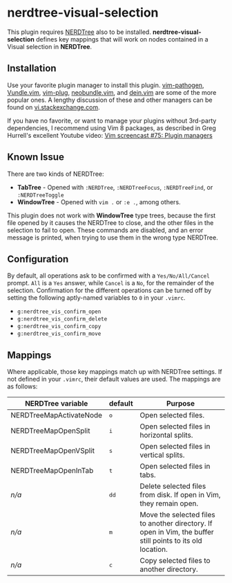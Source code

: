# nerdtree-visual-selection
This plugin requires [NERDTree](https://github.com/preservim/nerdtree) also to be installed. **nerdtree-visual-selection** defines key mappings that will work on nodes contained in a Visual selection in **NERDTree**.

## Installation

Use your favorite plugin manager to install this plugin. [vim-pathogen](https://github.com/tpope/vim-pathogen), [Vundle.vim](https://github.com/VundleVim/Vundle.vim), [vim-plug](https://github.com/junegunn/vim-plug), [neobundle.vim](https://github.com/Shougo/neobundle.vim), and [dein.vim](https://github.com/Shougo/dein.vim) are some of the more popular ones. A lengthy discussion of these and other managers can be found on [vi.stackexchange.com](https://vi.stackexchange.com/questions/388/what-is-the-difference-between-the-vim-plugin-managers).

If you have no favorite, or want to manage your plugins without 3rd-party dependencies, I recommend using Vim 8 packages, as described in Greg Hurrell's excellent Youtube video: [Vim screencast #75: Plugin managers](https://www.youtube.com/watch?v=X2_R3uxDN6g)

## Known Issue

There are two kinds of NERDTree:
* **TabTree** - Opened with `:NERDTree`, `:NERDTreeFocus`, `:NERDTreeFind`, or `:NERDTreeToggle`
* **WindowTree** - Opened with `vim .` or `:e .`, among others.

This plugin does not work with **WindowTree** type trees, because the first file opened by it causes the NERDTree to close, and the other files in the selection to fail to open. These commands are disabled, and an error message is printed, when trying to use them in the wrong type NERDTree.

## Configuration

By default, all operations ask to be confirmed with a `Yes/No/All/Cancel` prompt. `All` is a `Yes` answer, while `Cancel` is a `No`, for the remainder of the selection. Confirmation for the different operations can be turned off by setting the following aptly-named variables to `0` in your `.vimrc`.

* `g:nerdtree_vis_confirm_open`
* `g:nerdtree_vis_confirm_delete`
* `g:nerdtree_vis_confirm_copy`
* `g:nerdtree_vis_confirm_move`

## Mappings

Where applicable, those key mappings match up with NERDTree settings. If not defined in your `.vimrc`, their default values are used. The mappings are as follows:

NERDTree variable | default | Purpose
---|---|---
NERDTreeMapActivateNode | <kbd>o</kbd>  | Open selected files.
NERDTreeMapOpenSplit    | <kbd>i</kbd>  | Open selected files in horizontal splits.
NERDTreeMapOpenVSplit   | <kbd>s</kbd>  | Open selected files in vertical splits.
NERDTreeMapOpenInTab    | <kbd>t</kbd>  | Open selected files in tabs.
*n/a*                   | <kbd>dd</kbd> | Delete selected files from disk. If open in Vim, they remain open.
*n/a*                   | <kbd>m</kbd>  | Move the selected files to another directory. If open in Vim, the buffer still points to its old location.
*n/a*                   | <kbd>c</kbd>  | Copy selected files to another directory.
